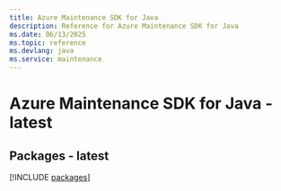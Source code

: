 ```yaml
---
title: Azure Maintenance SDK for Java
description: Reference for Azure Maintenance SDK for Java
ms.date: 06/13/2025
ms.topic: reference
ms.devlang: java
ms.service: maintenance
---
```

# Azure Maintenance SDK for Java - latest
## Packages - latest
[!INCLUDE [packages](maintenance-index.md)]